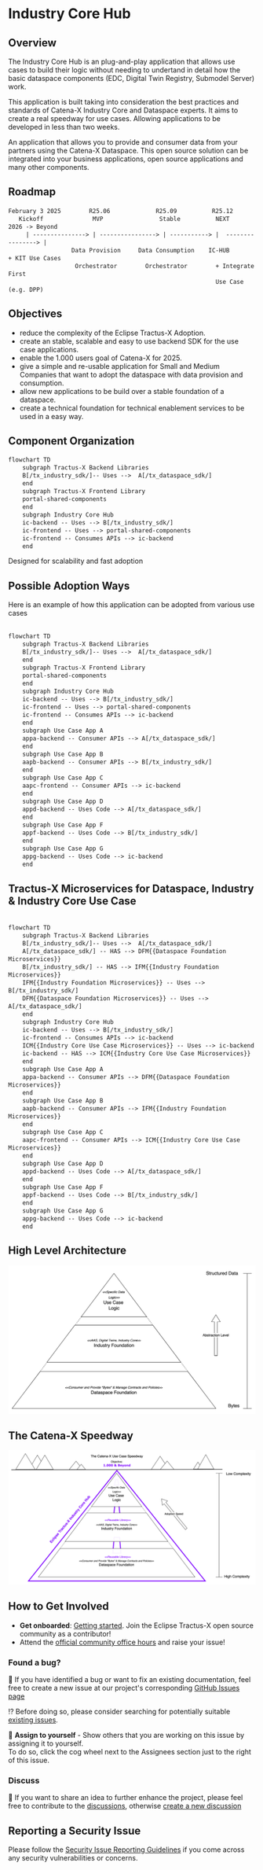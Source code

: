 # Industry Core Hub

## Overview

The Industry Core Hub is an plug-and-play application that allows use cases to build their logic without needing to undertand in detail how the basic dataspace components (EDC, Digital Twin Registry, Submodel Server) work.

This application is built taking into consideration the best practices and standards of Catena-X Industry Core and Dataspace experts. It aims to create a real speedway for use cases. Allowing applications to be developed in less than two weeks.

An application that allows you to provide and consumer data from your partners using the Catena-X Dataspace. This open source solution can be integrated into your business applications, open source applications and many other components.

## Roadmap
```
February 3 2025        R25.06             R25.09          R25.12
   Kickoff              MVP                Stable          NEXT              2026 -> Beyond
     | ---------------> | ----------------> | -----------> |  ----------------> | 
                  Data Provision     Data Consumption    IC-HUB             + KIT Use Cases
                   Orchestrator        Orchestrator        + Integrate First
                                                           Use Case (e.g. DPP) 
```

## Objectives

- reduce the complexity of the Eclipse Tractus-X Adoption.
- create an stable, scalable and easy to use backend SDK for the use case applications.
- enable the 1.000 users goal of Catena-X for 2025.
- give a simple and re-usable application for Small and Medium Companies that want to adopt the dataspace with data provision and consumption.
- allow new applications to be build over a stable foundation of a dataspace.
- create a technical foundation for technical enablement services to be used in a easy way.

## Component Organization

```mermaid
flowchart TD
    subgraph Tractus-X Backend Libraries
    B[/tx_industry_sdk/]-- Uses -->  A[/tx_dataspace_sdk/]
    end
    subgraph Tractus-X Frontend Library
    portal-shared-components
    end
    subgraph Industry Core Hub
    ic-backend -- Uses --> B[/tx_industry_sdk/]
    ic-frontend -- Uses --> portal-shared-components
    ic-frontend -- Consumes APIs --> ic-backend
    end
```

Designed for scalability and fast adoption

## Possible Adoption Ways

Here is an example of how this application can be adopted from various use cases

```mermaid

flowchart TD
    subgraph Tractus-X Backend Libraries
    B[/tx_industry_sdk/]-- Uses -->  A[/tx_dataspace_sdk/]
    end
    subgraph Tractus-X Frontend Library
    portal-shared-components
    end
    subgraph Industry Core Hub
    ic-backend -- Uses --> B[/tx_industry_sdk/]
    ic-frontend -- Uses --> portal-shared-components
    ic-frontend -- Consumes APIs --> ic-backend
    end
    subgraph Use Case App A
    appa-backend -- Consumer APIs --> A[/tx_dataspace_sdk/]
    end
    subgraph Use Case App B
    aapb-backend -- Consumer APIs --> B[/tx_industry_sdk/]
    end
    subgraph Use Case App C
    aapc-frontend -- Consumer APIs --> ic-backend 
    end
    subgraph Use Case App D
    appd-backend -- Uses Code --> A[/tx_dataspace_sdk/]
    end
    subgraph Use Case App F
    appf-backend -- Uses Code --> B[/tx_industry_sdk/]
    end
    subgraph Use Case App G
    appg-backend -- Uses Code --> ic-backend
    end

```

## Tractus-X Microservices for Dataspace, Industry & Industry Core Use Case

```mermaid

flowchart TD
    subgraph Tractus-X Backend Libraries
    B[/tx_industry_sdk/]-- Uses -->  A[/tx_dataspace_sdk/]
    A[/tx_dataspace_sdk/] -- HAS --> DFM{{Dataspace Foundation Microservices}}
    B[/tx_industry_sdk/] -- HAS --> IFM{{Industry Foundation Microservices}}
    IFM{{Industry Foundation Microservices}} -- Uses --> B[/tx_industry_sdk/]
    DFM{{Dataspace Foundation Microservices}} -- Uses --> A[/tx_dataspace_sdk/]
    end
    subgraph Industry Core Hub
    ic-backend -- Uses --> B[/tx_industry_sdk/]
    ic-frontend -- Consumes APIs --> ic-backend
    ICM{{Industry Core Use Case Microservices}} -- Uses --> ic-backend
    ic-backend -- HAS --> ICM{{Industry Core Use Case Microservices}}
    end
    subgraph Use Case App A
    appa-backend -- Consumer APIs --> DFM{{Dataspace Foundation Microservices}}
    end
    subgraph Use Case App B
    aapb-backend -- Consumer APIs --> IFM{{Industry Foundation Microservices}}
    end
    subgraph Use Case App C
    aapc-frontend -- Consumer APIs --> ICM{{Industry Core Use Case Microservices}}
    end
    subgraph Use Case App D
    appd-backend -- Uses Code --> A[/tx_dataspace_sdk/]
    end
    subgraph Use Case App F
    appf-backend -- Uses Code --> B[/tx_industry_sdk/]
    end
    subgraph Use Case App G
    appg-backend -- Uses Code --> ic-backend
    end
```

## High Level Architecture

![High Level Architecture](./docs/architecture/media/Abstraction%20Levels.drawio.svg)

## The Catena-X Speedway

![Tractus-X Speedway](./docs/architecture/media/catena-x-speedway.svg)

## How to Get Involved

- **Get onboarded**: [Getting started](https://eclipse-tractusx.github.io/docs/oss/getting-started/). Join the Eclipse Tractus-X open source community as a contributor!
- Attend the [official community office hours](https://eclipse-tractusx.github.io/community/open-meetings/#Community%20Office%20Hour) and raise your issue!


### Found a bug?

👀 If you have identified a bug or want to fix an existing documentation, feel free to create a new issue at our project's corresponding [GitHub Issues page](https://github.com/eclipse-tractusx/industry-core-hub/issues/new/choose)

 ⁉️ Before doing so, please consider searching for potentially suitable [existing issues](https://github.com/eclipse-tractusx/industry-core-hub/issues).

🙋 **Assign to yourself** - Show others that you are working on this issue by assigning it to yourself.
<br> To do so, click the cog wheel next to the Assignees section just to the right of this issue.

### Discuss

📣 If you want to share an idea to further enhance the project, please feel free to contribute to the [discussions](https://github.com/eclipse-tractusx/industry-core-hub/discussions),
otherwise [create a new discussion](https://github.com/eclipse-tractusx/industry-core-hub/discussions/new/choose)

## Reporting a Security Issue

Please follow the [Security Issue Reporting Guidelines](https://eclipse-tractusx.github.io/docs/release/trg-7/trg-7-01#security-file) if you come across any security vulnerabilities or concerns.
